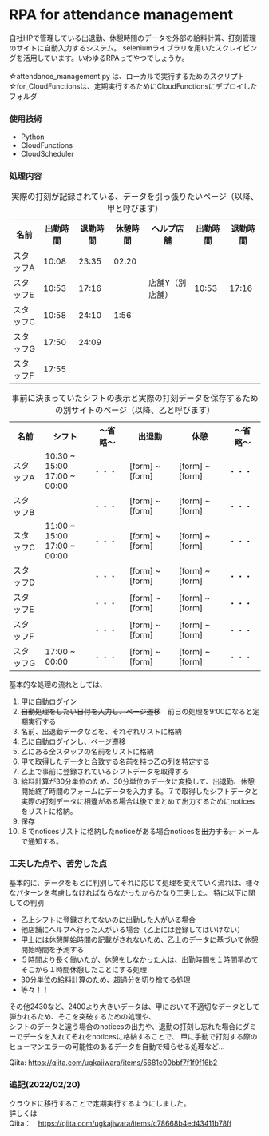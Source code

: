 # RPA for attendance management
自社HPで管理している出退勤、休憩時間のデータを外部の給料計算、打刻管理のサイトに自動入力するシステム。
seleniumライブラリを用いたスクレイピングを活用しています。いわゆるRPAってやつでしょうか。<br>
<br>
☆attendance_management.py は、ローカルで実行するためのスクリプト<br>
☆for_CloudFunctionsは、定期実行するためにCloudFunctionsにデプロイしたフォルダ<br>

### 使用技術
<ul>
  <li>Python</li>
  <li>CloudFunctions</li>
  <li>CloudScheduler</li>
</ul>

### 処理内容

<table>
  <caption>実際の打刻が記録されている、データを引っ張りたいページ（以降、甲と呼びます）</caption>
  <tr>
    <th>名前</th>
    <th>出勤時間</th>
    <th>退勤時間</th>
    <th>休憩時間</th>
    <th>ヘルプ店舗</th>
    <th>出勤時間</th>
    <th>退勤時間</th>
  </tr>
  <tr>
    <td>スタッフA</td>
    <td>10:08</td>
    <td>23:35</td>
    <td>02:20</td>
    <td></td>
    <td></td>
    <td></td>
  </tr>
  <tr>
    <td>スタッフE</td>
    <td>10:53</td>
    <td>17:16</td>
    <td></td>
    <td>店舗Y（別店舗）</td>
    <td>10:53</td>
    <td>17:16</td>
  </tr>
  <tr>
    <td>スタッフC</td>
    <td>10:58</td>
    <td>24:10</td>
    <td>1:56</td>
    <td></td>
    <td></td>
    <td></td>
  </tr>
  <tr>
    <td>スタッフG</td>
    <td>17:50</td>
    <td>24:09</td>
    <td></td>
    <td></td>
    <td></td>
    <td></td>
  </tr>
  <tr>
    <td>スタッフF</td>
    <td>17:55</td>
    <td></td>
    <td></td>
    <td></td>
    <td></td>
    <td></td>
  </tr>
</table>
<table>
  <caption>事前に決まっていたシフトの表示と実際の打刻データを保存するための別サイトのページ（以降、乙と呼びます）</caption>
  <tr>
    <th>名前</th>
    <th>シフト</th>
    <th>〜省略〜</th>
    <th>出退勤</th>
    <th>休憩</th>
    <th>〜省略〜</th>
  </tr>
  <tr>
    <td>スタッフA</td>
    <td>
      <div>
      10:30 ~ 15:00
      </div>
      <div>
      17:00 ~ 00:00
      </div>
    </td>
    <td>・・・</td>
    <td>
    [form]
    ~
    [form]
    </td>
    <td>
    [form]
    ~
    [form]
    </td>
    <td>・・・</td>
  </tr>
  <tr>
    <td>スタッフB</td>
    <td>
    </td>
    <td>・・・</td>
    <td>
    [form]
    ~
    [form]
    </td>
    <td>
    [form]
    ~
    [form]
    </td>
    <td>・・・</td>
  </tr>
  <tr>
    <td>スタッフC</td>
    <td>
      <div>
      11:00 ~ 15:00
      </div>
      <div>
      17:00 ~ 00:00
      </div>
    </td>
    <td>・・・</td>
    <td>
    [form]
    ~
    [form]
    </td>
    <td>
    [form]
    ~
    [form]
    </td>
    <td>・・・</td>
  </tr>
  <tr>
    <td>スタッフD</td>
    <td>
    </td>
    <td>・・・</td>
    <td>
    [form]
    ~
    [form]
    </td>
    <td>
    [form]
    ~
    [form]
    </td>
    <td>・・・</td>
  </tr>
  <tr>
    <td>スタッフE</td>
    <td>
    </td>
    <td>・・・</td>
    <td>
    [form]
    ~
    [form]
    </td>
    <td>
    [form]
    ~
    [form]
    </td>
    <td>・・・</td>
  </tr>
  <tr>
    <td>スタッフF</td>
    <td>
    </td>
    <td>・・・</td>
    <td>
    [form]
    ~
    [form]
    </td>
    <td>
    [form]
    ~
    [form]
    </td>
    <td>・・・</td>
  </tr>
  <tr>
    <td>スタッフG</td>
    <td>
      <div>
      17:00 ~ 00:00
      </div>
    </td>
    <td>・・・</td>
    <td>
    [form]
    ~
    [form]
    </td>
    <td>
    [form]
    ~
    [form]
    </td>
    <td>・・・</td>
  </tr>
</table>
基本的な処理の流れとしては、
<ol>
  <li>甲に自動ログイン</li>
  <li><s>自動処理をしたい日付を入力し、ページ遷移</s>　前日の処理を9:00になると定期実行する</li>
  <li>名前、出退勤データなどを、それぞれリストに格納</li>
  <li>乙に自動ログインし、ページ遷移</li>
  <li>乙にある全スタッフの名前をリストに格納</li>
  <li>甲で取得したデータと合致する名前を持つ乙の列を特定する</li>
  <li>乙上で事前に登録されているシフトデータを取得する</li>
  <li>給料計算が30分単位のため、30分単位のデータに変換して、出退勤、休憩開始終了時間のフォームにデータを入力する。７で取得したシフトデータと実際の打刻データに相違がある場合は後でまとめて出力するためにnoticesをリストに格納。</li>
  <li>保存</li>
  <li>８でnoticesリストに格納したnoticeがある場合noticesを<s>出力する。</s> メールで通知する。</li>
</ol>

### 工夫した点や、苦労した点
基本的に、データをもとに判別してそれに応じて処理を変えていく流れは、様々なパターンを考慮しなければならなかったからかなり工夫した。
特に以下に関しての判別
<ul>
  <li>乙上シフトに登録されてないのに出勤した人がいる場合</li>
  <li>他店舗にヘルプへ行った人がいる場合（乙上には登録してはいけない）</li>
  <li>甲上には休憩開始時間の記載がされないため、乙上のデータに基づいて休憩開始時間を予測する</li>
  <li>５時間より長く働いたが、休憩をしなかった人は、出勤時間を１時間早めてそこから１時間休憩したことにする処理</li>
  <li>30分単位の給料計算のため、超過分を切り捨てる処理</li>
  <li>等々！！</li>
</ul>
その他2430など、2400より大きいデータは、甲において不適切なデータとして弾かれるため、そこを突破するための処理や、<br>
シフトのデータと違う場合のnoticesの出力や、退勤の打刻し忘れた場合にダミーでデータを入れてそれをnoticesに格納することで、
甲に手動で打刻する際のヒューマンエラーの可能性のあるデータを自動で知らせる処理など...

Qiita: https://qiita.com/ugkajiwara/items/5681c00bbf7f1f9f16b2

### 追記(2022/02/20)
クラウドに移行することで定期実行するようにしました。<br>
詳しくは<br>
Qiita：　https://qiita.com/ugkajiwara/items/c78668b4ed43411b78ff

